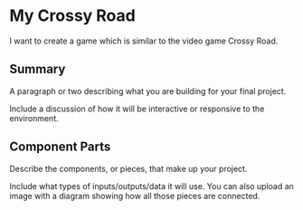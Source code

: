 # My Crossy Road

I want to create a game which is similar to the video game Crossy Road.

## Summary

A paragraph or two describing what you are building for your final project.

Include a discussion of how it will be interactive or responsive to the environment.

## Component Parts

Describe the components, or pieces, that make up your project.

Include what types of inputs/outputs/data it will use. You can also upload an image with a diagram showing how all those pieces are connected.
